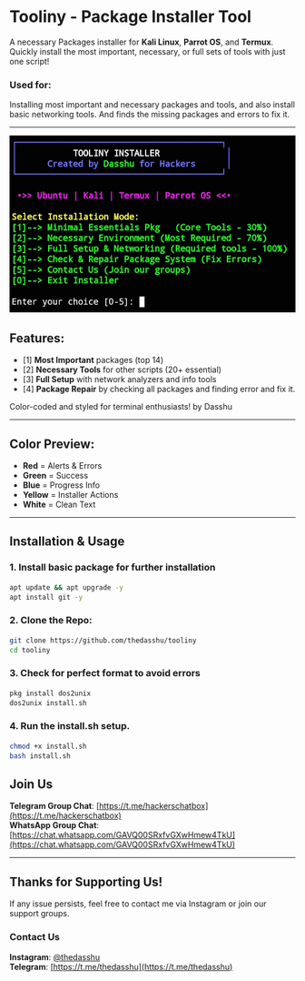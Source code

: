 
# Tooliny - Package Installer Tool

A necessary Packages installer for **Kali Linux**, **Parrot OS**, and **Termux**.  
Quickly install the most important, necessary, or full sets of tools with just one script!
### Used for:
Installing most important and necessary packages and tools, and also install  basic networking tools. And finds the missing packages and errors to fix it. 

---

![Tool-D Screenshot](screenshot2.png)


## Features:
- [1] **Most Important** packages (top 14)
- [2] **Necessary Tools** for other scripts (20+ essential)
- [3] **Full Setup** with network analyzers and info tools
- [4] **Package Repair** by checking all packages and finding error and fix it. 

Color-coded and styled for terminal enthusiasts! by Dasshu

---

## Color Preview:

- **Red** = Alerts & Errors  
- **Green** = Success  
- **Blue** = Progress Info  
- **Yellow** = Installer Actions  
- **White** = Clean Text

---

## Installation & Usage

### 1. Install basic package for further installation
```bash
apt update && apt upgrade -y
apt install git -y
```

### 2. Clone the Repo:
```bash
git clone https://github.com/thedasshu/tooliny
cd tooliny
```
### 3. Check for perfect format to avoid errors
```bash
pkg install dos2unix
dos2unix install.sh
```

### 4. Run the install.sh setup. 
```bash
chmod +x install.sh
bash install.sh
```
## Join Us

**Telegram Group Chat**: [https://t.me/hackerschatbox](https://t.me/hackerschatbox)  
**WhatsApp Group Chat**: [https://chat.whatsapp.com/GAVQ00SRxfvGXwHmew4TkU](https://chat.whatsapp.com/GAVQ00SRxfvGXwHmew4TkU)

---

## Thanks for Supporting Us!

If any issue persists, feel free to contact me via Instagram or join our support groups.

### Contact Us

**Instagram**: [@thedasshu](https://instagram.com/thedasshu)  
**Telegram**: [https://t.me/thedasshu](https://t.me/thedasshu)
